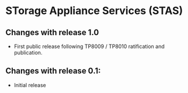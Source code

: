# STorage Appliance Services (STAS)

## Changes with release 1.0

- First public release following TP8009 / TP8010 ratification and publication.

## Changes with release 0.1:

- Initial release

